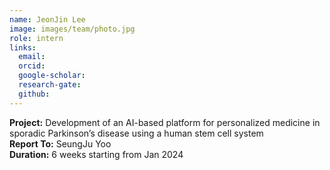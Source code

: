 ```yaml
---
name: JeonJin Lee
image: images/team/photo.jpg
role: intern
links:
  email:
  orcid:
  google-scholar:
  research-gate:
  github:
---
```


<strong>Project:</strong> Development of an AI-based platform for personalized medicine in sporadic Parkinson’s disease using a human stem cell system <br>
<strong>Report To:</strong> SeungJu Yoo <br>
<strong>Duration:</strong> 6 weeks starting from Jan 2024
